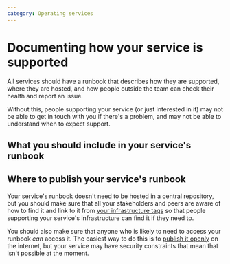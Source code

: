 ```yaml
---
category: Operating services
---
```

# Documenting how your service is supported

All services should have a runbook that describes how they are supported, where they are hosted, and how people outside the team can check their health and report an issue.

Without this, people supporting your service (or just interested in it) may not be able to get in touch with you if there's a problem, and may not be able to understand when to expect support.

## What you should include in your service's runbook

## Where to publish your service's runbook

Your service's runbook doesn't need to be hosted in a central repository, but you should make sure that all your stakeholders and peers are aware of how to find it and link to it from [your infrastructure tags](https://ministryofjustice.github.io/technical-guidance/standards/documenting-infrastructure-owners/#optional) so that people supporting your service's infrastructure can find it if they need to.

You should also make sure that anyone who is likely to need to access your runbook *can* access it. The easiest way to do this is to [publish it openly](https://www.gov.uk/guidance/government-design-principles#make-things-open-it-makes-things-better) on the internet, but your service may have security constraints that mean that isn't possible at the moment.
